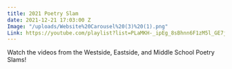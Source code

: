 ```yaml
---
title: 2021 Poetry Slam
date: 2021-12-21 17:03:00 Z
Image: "/uploads/Website%20Carousel%20(3)%20(1).png"
Link: https://youtube.com/playlist?list=PLaMKH-_ipEg_8sBhnn6F1zM5l_GE7jIFh
---
```


Watch the videos from the Westside, Eastside, and Middle School Poetry Slams!